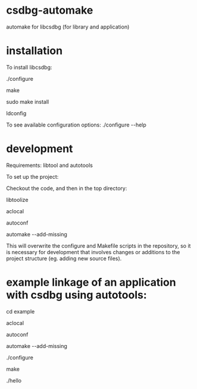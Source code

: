 # csdbg-automake
automake for libcsdbg (for library and application)

# installation
To install libcsdbg:

./configure

make

sudo make install

ldconfig

To see available configuration options:
./configure --help

# development
Requirements: libtool and autotools

To set up the project:

Checkout the code, and then in the top directory:

libtoolize

aclocal

autoconf

automake --add-missing

This will overwrite the configure and Makefile scripts in the repository, so it is necessary for development that involves changes or additions to the project structure (eg. adding new source files).

# example linkage of an application with csdbg using autotools:

cd example

aclocal

autoconf

automake --add-missing

./configure

make

./hello



